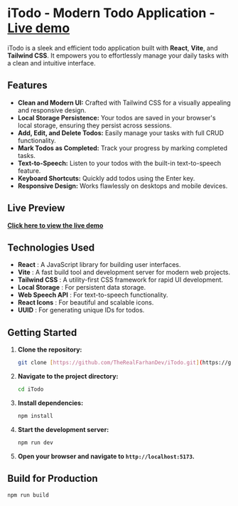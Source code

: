 # iTodo - Modern Todo Application - [**Live demo**](https://itodo-drab.vercel.app/)

iTodo is a sleek and efficient todo application built with **React**, **Vite**, and **Tailwind CSS**. It empowers you to effortlessly manage your daily tasks with a clean and intuitive interface.

## Features

* **Clean and Modern UI:** Crafted with Tailwind CSS for a visually appealing and responsive design.
* **Local Storage Persistence:** Your todos are saved in your browser's local storage, ensuring they persist across sessions.
* **Add, Edit, and Delete Todos:** Easily manage your tasks with full CRUD functionality.
* **Mark Todos as Completed:** Track your progress by marking completed tasks.
* **Text-to-Speech:** Listen to your todos with the built-in text-to-speech feature.
* **Keyboard Shortcuts:** Quickly add todos using the Enter key.
* **Responsive Design:** Works flawlessly on desktops and mobile devices.

## Live Preview

[**Click here to view the live demo**](https://itodo-drab.vercel.app/)

## Technologies Used

* **React** : A JavaScript library for building user interfaces.
* **Vite** : A fast build tool and development server for modern web projects.
* **Tailwind CSS** : A utility-first CSS framework for rapid UI development.
* **Local Storage** : For persistent data storage.
* **Web Speech API** : For text-to-speech functionality.
* **React Icons** : For beautiful and scalable icons.
* **UUID** : For generating unique IDs for todos.

## Getting Started

1.  **Clone the repository:**

    ```bash
    git clone [https://github.com/TheRealFarhanDev/iTodo.git](https://github.com/TheRealFarhanDev/iTodo.git)
    ```

2.  **Navigate to the project directory:**

    ```bash
    cd iTodo
    ```

3.  **Install dependencies:**

    ```bash
    npm install
    ```

4.  **Start the development server:**

    ```bash
    npm run dev
    ```

5.  **Open your browser and navigate to `http://localhost:5173`.**

## Build for Production

```bash
npm run build
```
